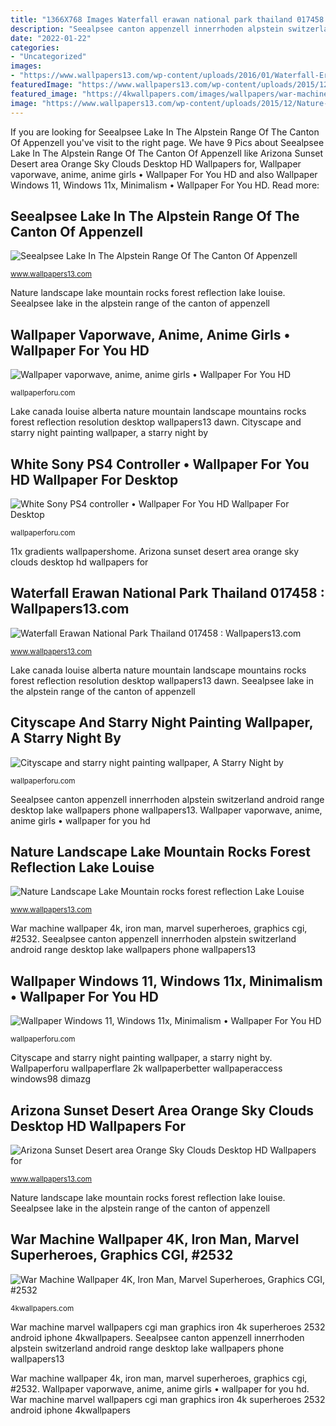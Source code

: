 ```yaml
---
title: "1366X768 Images Waterfall erawan national park thailand 017458 : wallpapers13.com"
description: "Seealpsee canton appenzell innerrhoden alpstein switzerland android range desktop lake wallpapers phone wallpapers13"
date: "2022-01-22"
categories:
- "Uncategorized"
images:
- "https://www.wallpapers13.com/wp-content/uploads/2016/01/Waterfall-Erawan-National-Park-Thailand-017458-1920x1440.jpg"
featuredImage: "https://www.wallpapers13.com/wp-content/uploads/2015/12/Nature-Landscape-Lake-Mountain-rocks-forest-reflection-Lake-Louise-Alberta-Canada-Wallpaper-Hd-3840x2400.jpg"
featured_image: "https://4kwallpapers.com/images/wallpapers/war-machine-iron-man-marvel-superheroes-360x640-2532.jpg"
image: "https://www.wallpapers13.com/wp-content/uploads/2015/12/Nature-Landscape-Lake-Mountain-rocks-forest-reflection-Lake-Louise-Alberta-Canada-Wallpaper-Hd-3840x2400.jpg"
---
```


If you are looking for Seealpsee Lake In The Alpstein Range Of The Canton Of Appenzell you've visit to the right page. We have 9 Pics about Seealpsee Lake In The Alpstein Range Of The Canton Of Appenzell like Arizona Sunset Desert area Orange Sky Clouds Desktop HD Wallpapers for, Wallpaper vaporwave, anime, anime girls • Wallpaper For You HD and also Wallpaper Windows 11, Windows 11x, Minimalism • Wallpaper For You HD. Read more:

## Seealpsee Lake In The Alpstein Range Of The Canton Of Appenzell

![Seealpsee Lake In The Alpstein Range Of The Canton Of Appenzell](https://www.wallpapers13.com/wp-content/uploads/2018/11/Seealpsee-Lake-in-the-Alpstein-range-of-the-canton-of-Appenzell-Innerrhoden-Switzerland-Android-Wallpapers-For-Your-Desktop-or-Phone-3840x2400-1280x960.jpg "Wallpaperforu wallpaperflare 2k wallpaperbetter wallpaperaccess windows98 dimazg")

<small>www.wallpapers13.com</small>

Nature landscape lake mountain rocks forest reflection lake louise. Seealpsee lake in the alpstein range of the canton of appenzell

## Wallpaper Vaporwave, Anime, Anime Girls • Wallpaper For You HD

![Wallpaper vaporwave, anime, anime girls • Wallpaper For You HD](https://wallpaperforu.com/wp-content/uploads/2020/05/vaporwave-wallpaper-20052414185172048x1152.jpg "Wallpaper vaporwave, anime, anime girls • wallpaper for you hd")

<small>wallpaperforu.com</small>

Lake canada louise alberta nature mountain landscape mountains rocks forest reflection resolution desktop wallpapers13 dawn. Cityscape and starry night painting wallpaper, a starry night by

## White Sony PS4 Controller • Wallpaper For You HD Wallpaper For Desktop

![White Sony PS4 controller • Wallpaper For You HD Wallpaper For Desktop](https://wallpaperforu.com/wp-content/uploads/2019/11/caspar-camille-rubin-HUBNTCzE-R8-unsplash2048x1152.jpg "Wallpaper windows 11, windows 11x, minimalism • wallpaper for you hd")

<small>wallpaperforu.com</small>

11x gradients wallpapershome. Arizona sunset desert area orange sky clouds desktop hd wallpapers for

## Waterfall Erawan National Park Thailand 017458 : Wallpapers13.com

![Waterfall Erawan National Park Thailand 017458 : Wallpapers13.com](https://www.wallpapers13.com/wp-content/uploads/2016/01/Waterfall-Erawan-National-Park-Thailand-017458-1920x1440.jpg "War machine marvel wallpapers cgi man graphics iron 4k superheroes 2532 android iphone 4kwallpapers")

<small>www.wallpapers13.com</small>

Lake canada louise alberta nature mountain landscape mountains rocks forest reflection resolution desktop wallpapers13 dawn. Seealpsee lake in the alpstein range of the canton of appenzell

## Cityscape And Starry Night Painting Wallpaper, A Starry Night By

![Cityscape and starry night painting wallpaper, A Starry Night by](https://wallpaperforu.com/wp-content/uploads/2020/09/van-gogh-wallpaper-200912140328151350x2400.jpg "11x gradients wallpapershome")

<small>wallpaperforu.com</small>

Seealpsee canton appenzell innerrhoden alpstein switzerland android range desktop lake wallpapers phone wallpapers13. Wallpaper vaporwave, anime, anime girls • wallpaper for you hd

## Nature Landscape Lake Mountain Rocks Forest Reflection Lake Louise

![Nature Landscape Lake Mountain rocks forest reflection Lake Louise](https://www.wallpapers13.com/wp-content/uploads/2015/12/Nature-Landscape-Lake-Mountain-rocks-forest-reflection-Lake-Louise-Alberta-Canada-Wallpaper-Hd-3840x2400.jpg "Arizona sunset desert area orange sky clouds desktop hd wallpapers for")

<small>www.wallpapers13.com</small>

War machine wallpaper 4k, iron man, marvel superheroes, graphics cgi, #2532. Seealpsee canton appenzell innerrhoden alpstein switzerland android range desktop lake wallpapers phone wallpapers13

## Wallpaper Windows 11, Windows 11x, Minimalism • Wallpaper For You HD

![Wallpaper Windows 11, Windows 11x, Minimalism • Wallpaper For You HD](https://wallpaperforu.com/wp-content/uploads/2021/06/Wallpaper-Windows-10-Windows-10x-Windows-11-Minimalism301440x2560.jpg "Cityscape and starry night painting wallpaper, a starry night by")

<small>wallpaperforu.com</small>

Cityscape and starry night painting wallpaper, a starry night by. Wallpaperforu wallpaperflare 2k wallpaperbetter wallpaperaccess windows98 dimazg

## Arizona Sunset Desert Area Orange Sky Clouds Desktop HD Wallpapers For

![Arizona Sunset Desert area Orange Sky Clouds Desktop HD Wallpapers for](https://www.wallpapers13.com/wp-content/uploads/2020/02/Arizona-Sunset-Desert-area-Orange-Sky-Clouds-Desktop-HD-Wallpapers-for-mobile-phones-and-computer-1920x1440.jpg "War machine wallpaper 4k, iron man, marvel superheroes, graphics cgi, #2532")

<small>www.wallpapers13.com</small>

Nature landscape lake mountain rocks forest reflection lake louise. Seealpsee lake in the alpstein range of the canton of appenzell

## War Machine Wallpaper 4K, Iron Man, Marvel Superheroes, Graphics CGI, #2532

![War Machine Wallpaper 4K, Iron Man, Marvel Superheroes, Graphics CGI, #2532](https://4kwallpapers.com/images/wallpapers/war-machine-iron-man-marvel-superheroes-360x640-2532.jpg "White sony ps4 controller • wallpaper for you hd wallpaper for desktop")

<small>4kwallpapers.com</small>

War machine marvel wallpapers cgi man graphics iron 4k superheroes 2532 android iphone 4kwallpapers. Seealpsee canton appenzell innerrhoden alpstein switzerland android range desktop lake wallpapers phone wallpapers13

War machine wallpaper 4k, iron man, marvel superheroes, graphics cgi, #2532. Wallpaper vaporwave, anime, anime girls • wallpaper for you hd. War machine marvel wallpapers cgi man graphics iron 4k superheroes 2532 android iphone 4kwallpapers
